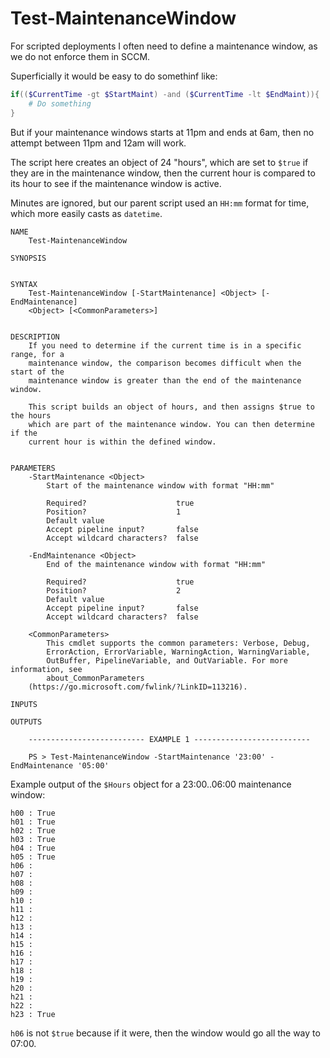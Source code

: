 # Test-MaintenanceWindow

For scripted deployments I often need to define a maintenance window, as we do not enforce them in SCCM.

Superficially it would be easy to do somethinf like:

```powershell
if(($CurrentTime -gt $StartMaint) -and ($CurrentTime -lt $EndMaint)){
    # Do something
}
```

But if your maintenance windows starts at 11pm and ends at 6am, then no attempt between 11pm and 12am will work.

The script here creates an object of 24 "hours", which are set to ``$true`` if they are in the maintenance window, then the current hour is compared to its hour to see if the maintenance window is active.

Minutes are ignored, but our parent script used an ``HH:mm`` format for time, which more easily casts as ``datetime``.

```
NAME
    Test-MaintenanceWindow
    
SYNOPSIS
    
    
SYNTAX
    Test-MaintenanceWindow [-StartMaintenance] <Object> [-EndMaintenance] 
    <Object> [<CommonParameters>]
    
    
DESCRIPTION
    If you need to determine if the current time is in a specific range, for a 
    maintenance window, the comparison becomes difficult when the start of the 
    maintenance window is greater than the end of the maintenance window.
    
    This script builds an object of hours, and then assigns $true to the hours 
    which are part of the maintenance window. You can then determine if the 
    current hour is within the defined window.
    

PARAMETERS
    -StartMaintenance <Object>
        Start of the maintenance window with format "HH:mm"
        
        Required?                    true
        Position?                    1
        Default value                
        Accept pipeline input?       false
        Accept wildcard characters?  false
        
    -EndMaintenance <Object>
        End of the maintenance window with format "HH:mm"
        
        Required?                    true
        Position?                    2
        Default value                
        Accept pipeline input?       false
        Accept wildcard characters?  false
        
    <CommonParameters>
        This cmdlet supports the common parameters: Verbose, Debug,
        ErrorAction, ErrorVariable, WarningAction, WarningVariable,
        OutBuffer, PipelineVariable, and OutVariable. For more information, see
        about_CommonParameters 
    (https://go.microsoft.com/fwlink/?LinkID=113216). 
    
INPUTS
    
OUTPUTS
    
    -------------------------- EXAMPLE 1 --------------------------
    
    PS > Test-MaintenanceWindow -StartMaintenance '23:00' -EndMaintenance '05:00'
```

Example output of the ``$Hours`` object for a 23:00..06:00 maintenance window:

```
h00 : True
h01 : True
h02 : True
h03 : True
h04 : True
h05 : True
h06 :
h07 :
h08 :
h09 :
h10 :
h11 :
h12 :
h13 :
h14 :
h15 :
h16 :
h17 :
h18 :
h19 :
h20 :
h21 :
h22 :
h23 : True
```

``h06`` is not ``$true`` because if it were, then the window would go all the way to 07:00.
